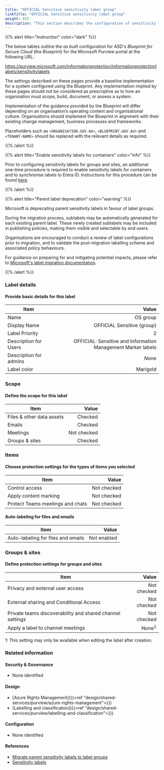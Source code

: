 ```yaml
---
title: "OFFICIAL Sensitive sensitivity label group"
linkTitle: "OFFICIAL Sensitive sensitivity label group"
weight: 015
description: "This section describes the configuration of sensitivity labels within Microsoft Purview associated with systems built according to guidance in ASD's Blueprint for Secure Cloud."
---
```


{{% alert title="Instruction" color="dark" %}}

The below tables outline the *as built* configuration for ASD's *Blueprint for Secure Cloud* (the Blueprint) for the Microsoft Purview portal at the following URL:

<https://purview.microsoft.com/informationprotection/informationprotectionlabels/sensitivitylabels>

The settings described on these pages provide a baseline implementation for a system configured using the Blueprint. Any implementation implied by these pages should not be considered as prescriptive as to how an organisation must scope, build, document, or assess a system.

Implementation of the guidance provided by the Blueprint will differ depending on an organisation’s operating context and organisational culture. Organisations should implement the Blueprint in alignment with their existing change management, business processes and frameworks.

Placeholders such as `<ORGANISATION.GOV.AU>`, `<BLUEPRINT.GOV.AU>` and `<TENANT-NAME>` should be replaced with the relevant details as required.

{{% /alert %}}

{{% alert title="Enable sensitivity labels for containers" color="info" %}}

Prior to configuring sensitivity labels for groups and sites, an additional one-time procedure is required to enable sensitivity labels for containers and to synchronise labels to Entra ID. Instructions for this procedure can be found [here](https://learn.microsoft.com/en-au/purview/sensitivity-labels-teams-groups-sites#how-to-enable-sensitivity-labels-for-containers-and-synchronize-labels).

{{% /alert %}}

{{% alert title="Parent label deprecation" color="warning" %}}

Microsoft is deprecating parent sensitivity labels in favour of label groups.

During the migration process, sublabels may be automatically generated for each existing parent label. These newly created sublabels may be included in publishing policies, making them visible and selectable by end users.

Organisations are encouraged to conduct a review of label configurations prior to migration, and to validate the post-migration labelling scheme and associated policy behaviours.

For guidance on preparing for and mitigating potential impacts, please refer to [Microsoft's label migration documentation](https://learn.microsoft.com/en-au/purview/migrate-sensitivity-label-scheme).

{{% /alert %}}

### Label details

#### Provide basic details for this label

| Item                   |                                                        Value |
| ---------------------- | -----------------------------------------------------------: |
| Name                   |                                                     OS group |
| Display Name           |                                   OFFICIAL Sensitive (group) |
| Label Priority         |                                                            2 |
| Description for Users  | OFFICIAL: Sensitive and Information Management Marker labels |
| Description for admins |                                                       *None* |
| Label color            |                                                     Marigold |

### Scope

#### Define the scope for this label

| Item                      |       Value |
| ------------------------- | ----------: |
| Files & other data assets |     Checked |
| Emails                    |     Checked |
| Meetings                  | Not checked |
| Groups & sites            |     Checked |

### Items

#### Choose protection settings for the types of items you selected

| Item                             |       Value |
| -------------------------------- | ----------: |
| Control access                   | Not checked |
| Apply content marking            | Not checked |
| Protect Teams meetings and chats | Not checked |

#### Auto-labeling for files and emails

| Item                               |       Value |
| ---------------------------------- | ----------: |
| Auto-labeling for files and emails | Not enabled |

### Groups & sites

#### Define protection settings for groups and sites

| Item                                                      |            Value |
| --------------------------------------------------------- | ---------------: |
| Privacy and external user access                          |      Not checked |
| External sharing and Conditional Access                   |      Not checked |
| Private teams discoverability and shared channel settings |      Not checked |
| Apply a label to channel meetings                         | None<sup>1</sup> |

1: This setting may only be available when editing the label after creation.

### Related information

#### Security & Governance

* None identified
  
#### Design

* [Azure Rights Management]({{<ref "design/shared-services/purview/azure-rights-management">}})
* [Labelling and classification]({{<ref "design/shared-services/purview/labelling-and-classification">}})
  
#### Configuration

* None identified

#### References

* [Migrate parent sensitivity labels to label groups](https://learn.microsoft.com/en-au/purview/migrate-sensitivity-label-scheme)
* [Sensitivity labels](https://learn.microsoft.com/en-gb/purview/sensitivity-labels)

